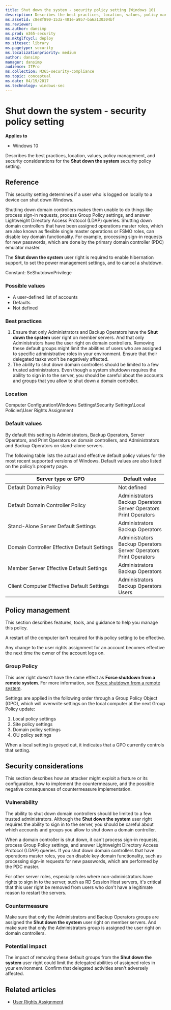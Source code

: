 ```yaml
---
title: Shut down the system - security policy setting (Windows 10)
description: Describes the best practices, location, values, policy management, and security considerations for the Shut down the system security policy setting.
ms.assetid: c8e8f890-153a-401e-a957-ba6a130304bf
ms.reviewer: 
ms.author: dansimp
ms.prod: m365-security
ms.mktglfcycl: deploy
ms.sitesec: library
ms.pagetype: security
ms.localizationpriority: medium
author: dansimp
manager: dansimp
audience: ITPro
ms.collection: M365-security-compliance
ms.topic: conceptual
ms.date: 04/19/2017
ms.technology: windows-sec
---
```


# Shut down the system - security policy setting

**Applies to**
-   Windows 10

Describes the best practices, location, values, policy management, and security considerations for the **Shut down the system** security policy setting.

## Reference

This security setting determines if a user who is logged on locally to a device can shut down Windows.

Shutting down domain controllers makes them unable to do things like process sign-in requests, process Group Policy settings, and answer Lightweight Directory Access Protocol (LDAP) queries. Shutting down domain controllers that have been assigned operations master roles, which are also known as flexible single master operations or FSMO roles, can disable key domain functionality. For example, processing sign-in requests for new passwords, which are done by the primary domain controller (PDC) emulator master.

The **Shut down the system** user right is required to enable hibernation support, to set the power management settings, and to cancel a shutdown.

Constant: SeShutdownPrivilege

### Possible values

-   A user-defined list of accounts
-   Defaults
-   Not defined

### Best practices

1.  Ensure that only Administrators and Backup Operators have the **Shut down the system** user right on member servers. And that only Administrators have the user right on domain controllers. Removing these default groups might limit the abilities of users who are assigned to specific administrative roles in your environment. Ensure that their delegated tasks won't be negatively affected.
2.  The ability to shut down domain controllers should be limited to a few trusted administrators. Even though a system shutdown requires the ability to sign in to the server, you should be careful about the accounts and groups that you allow to shut down a domain controller.

### Location

Computer Configuration\\Windows Settings\\Security Settings\\Local Policies\\User Rights Assignment

### Default values

By default this setting is Administrators, Backup Operators, Server Operators, and Print Operators on domain controllers, and Administrators and Backup Operators on stand-alone servers.

The following table lists the actual and effective default policy values for the most recent supported versions of Windows. Default values are also listed on the policy’s property page.

| Server type or GPO | Default value |
| - | - |
| Default Domain Policy | Not defined| 
| Default Domain Controller Policy | Administrators<br/>Backup Operators<br/>Server Operators<br/>Print Operators| 
| Stand-Alone Server Default Settings | Administrators<br/>Backup Operators| 
| Domain Controller Effective Default Settings | Administrators<br/>Backup Operators<br/>Server Operators<br/>Print Operators| 
| Member Server Effective Default Settings | Administrators<br/>Backup Operators| 
| Client Computer Effective Default Settings | Administrators<br/>Backup Operators<br/>Users| 
 
## Policy management

This section describes features, tools, and guidance to help you manage this policy.

A restart of the computer isn't required for this policy setting to be effective.

Any change to the user rights assignment for an account becomes effective the next time the owner of the account logs on.

### Group Policy

This user right doesn't have the same effect as **Force shutdown from a remote system**. For more information, see [Force shutdown from a remote system](force-shutdown-from-a-remote-system.md).

Settings are applied in the following order through a Group Policy Object (GPO), which will overwrite settings on the local computer at the next Group Policy update:

1.  Local policy settings
2.  Site policy settings
3.  Domain policy settings
4.  OU policy settings

When a local setting is greyed out, it indicates that a GPO currently controls that setting.

## Security considerations

This section describes how an attacker might exploit a feature or its configuration, how to implement the countermeasure, and the possible negative consequences of countermeasure implementation.

### Vulnerability

The ability to shut down domain controllers should be limited to a few trusted administrators. Although the **Shut down the system** user right requires the ability to sign in to the server, you should be careful about which accounts and groups you allow to shut down a domain controller.

When a domain controller is shut down, it can't process sign-in requests, process Group Policy settings, and answer Lightweight Directory Access Protocol (LDAP) queries. If you shut down domain controllers that have operations master roles, you can disable key domain functionality, such as processing sign-in requests for new passwords, which are performed by the PDC master.

For other server roles, especially roles where non-administrators have rights to sign in to the server, such as RD Session Host servers, it's critical that this user right be removed from users who don't have a legitimate reason to restart the servers.

### Countermeasure

Make sure that only the Administrators and Backup Operators groups are assigned the **Shut down the system** user right on member servers. And make sure that only the Administrators group is assigned the user right on domain controllers.

### Potential impact

The impact of removing these default groups from the **Shut down the system** user right could limit the delegated abilities of assigned roles in your environment. Confirm that delegated activities aren't adversely affected.

## Related articles

- [User Rights Assignment](user-rights-assignment.md)
